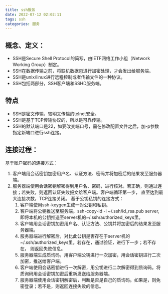 ```yaml
---
title: ssh服务
date: 2022-07-12 02:02:11
tags: ssh
categories: 服务
---
```


## 概念、定义：

* SSH是Secure Shell Protocol的简写，由IETF网络工作小组（Network Working Group）制定。
* SSH在数据传输之前，将联机数据包进行加密处理，才会发出给服务端。
* SSH是unix/linux进行远程控制或者传输文件的一种协议。
* SSH包括两部分，SSH客户端和SSHD服务端。

## 特点

* SSH是密文传输，较明文传输的telnet安全。
* SSH是基于TCP传输协议的，所以是可靠传输。
* SSH的默认端口是22，如要改变端口号，需在修改配置文件之后，加-p参数指定新端口进行ssh连接。

## 连接过程：

基于账户密码的连接方式：

1. 客户端用会话密钥加密用户名、认证方法、密码并将加密后的结果发至服务器端。
2. 服务器端使用会话密钥解密得到用户名、密码，进行核对。若正确，则通过连接；若失败，则返回认证失败报文给客户端。客户端循环第一步，
   直至达到最大连接次数，TCP连接关闭。
   基于公钥私钥的连接方式：
   1. 客户端使用ssh-keygen生成一对公钥和私钥。
   2. 客户端将公钥推送至服务端。ssh-copy-id -i ~/.ssh/id_rsa.pub server,即将本机的公钥推送至server机的~/.ssh/authorized_keys里。
   3. 客户端用会话密钥加密用户名、认证方法、公钥并将加密后的结果发至服务器端。
   4. 服务器端进行解密后，对比此公钥是否存在于server机的~/.ssh/authorized_keys里。若存在，通过验证，进行下一步；若不存在，
      则返回失败信息。
   5. 服务器端生成质询码，用客户端公钥进行一次加密，用会话密钥进行二次加密，推送给客户端。
   6. 客户端使用会话密钥进行一次解密，用公钥进行二次解密得到质询码。将质询码用会话密钥加密后重新发送给服务器端。
   7. 服务器端使用会话密钥解密后，判断是否是自己的质询码。如果是，则免密登录；若不是，则返回连接失败的信息。